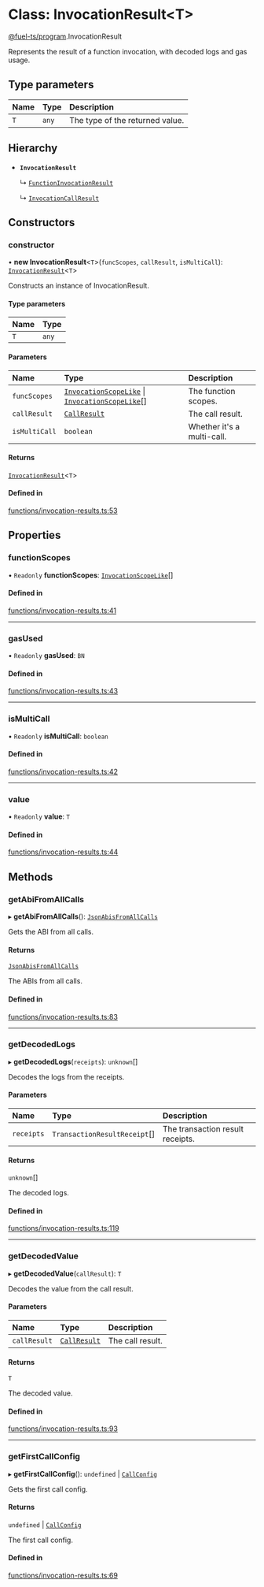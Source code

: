 # Class: InvocationResult&lt;T\>

[@fuel-ts/program](/api/Program/index.md).InvocationResult

Represents the result of a function invocation, with decoded logs and gas usage.

## Type parameters

| Name | Type | Description |
| :------ | :------ | :------ |
| `T` | `any` | The type of the returned value. |

## Hierarchy

- **`InvocationResult`**

  ↳ [`FunctionInvocationResult`](/api/Program/FunctionInvocationResult.md)

  ↳ [`InvocationCallResult`](/api/Program/InvocationCallResult.md)

## Constructors

### constructor

• **new InvocationResult**&lt;`T`\>(`funcScopes`, `callResult`, `isMultiCall`): [`InvocationResult`](/api/Program/InvocationResult.md)&lt;`T`\>

Constructs an instance of InvocationResult.

#### Type parameters

| Name | Type |
| :------ | :------ |
| `T` | `any` |

#### Parameters

| Name | Type | Description |
| :------ | :------ | :------ |
| `funcScopes` | [`InvocationScopeLike`](/api/Program/index.md#invocationscopelike) \| [`InvocationScopeLike`](/api/Program/index.md#invocationscopelike)[] | The function scopes. |
| `callResult` | [`CallResult`](/api/Account/index.md#callresult) | The call result. |
| `isMultiCall` | `boolean` | Whether it's a multi-call. |

#### Returns

[`InvocationResult`](/api/Program/InvocationResult.md)&lt;`T`\>

#### Defined in

[functions/invocation-results.ts:53](https://github.com/FuelLabs/fuels-ts/blob/fd411a37/packages/program/src/functions/invocation-results.ts#L53)

## Properties

### functionScopes

• `Readonly` **functionScopes**: [`InvocationScopeLike`](/api/Program/index.md#invocationscopelike)[]

#### Defined in

[functions/invocation-results.ts:41](https://github.com/FuelLabs/fuels-ts/blob/fd411a37/packages/program/src/functions/invocation-results.ts#L41)

___

### gasUsed

• `Readonly` **gasUsed**: `BN`

#### Defined in

[functions/invocation-results.ts:43](https://github.com/FuelLabs/fuels-ts/blob/fd411a37/packages/program/src/functions/invocation-results.ts#L43)

___

### isMultiCall

• `Readonly` **isMultiCall**: `boolean`

#### Defined in

[functions/invocation-results.ts:42](https://github.com/FuelLabs/fuels-ts/blob/fd411a37/packages/program/src/functions/invocation-results.ts#L42)

___

### value

• `Readonly` **value**: `T`

#### Defined in

[functions/invocation-results.ts:44](https://github.com/FuelLabs/fuels-ts/blob/fd411a37/packages/program/src/functions/invocation-results.ts#L44)

## Methods

### getAbiFromAllCalls

▸ **getAbiFromAllCalls**(): [`JsonAbisFromAllCalls`](/api/Account/index.md#jsonabisfromallcalls)

Gets the ABI from all calls.

#### Returns

[`JsonAbisFromAllCalls`](/api/Account/index.md#jsonabisfromallcalls)

The ABIs from all calls.

#### Defined in

[functions/invocation-results.ts:83](https://github.com/FuelLabs/fuels-ts/blob/fd411a37/packages/program/src/functions/invocation-results.ts#L83)

___

### getDecodedLogs

▸ **getDecodedLogs**(`receipts`): `unknown`[]

Decodes the logs from the receipts.

#### Parameters

| Name | Type | Description |
| :------ | :------ | :------ |
| `receipts` | `TransactionResultReceipt`[] | The transaction result receipts. |

#### Returns

`unknown`[]

The decoded logs.

#### Defined in

[functions/invocation-results.ts:119](https://github.com/FuelLabs/fuels-ts/blob/fd411a37/packages/program/src/functions/invocation-results.ts#L119)

___

### getDecodedValue

▸ **getDecodedValue**(`callResult`): `T`

Decodes the value from the call result.

#### Parameters

| Name | Type | Description |
| :------ | :------ | :------ |
| `callResult` | [`CallResult`](/api/Account/index.md#callresult) | The call result. |

#### Returns

`T`

The decoded value.

#### Defined in

[functions/invocation-results.ts:93](https://github.com/FuelLabs/fuels-ts/blob/fd411a37/packages/program/src/functions/invocation-results.ts#L93)

___

### getFirstCallConfig

▸ **getFirstCallConfig**(): `undefined` \| [`CallConfig`](/api/Program/index.md#callconfig)

Gets the first call config.

#### Returns

`undefined` \| [`CallConfig`](/api/Program/index.md#callconfig)

The first call config.

#### Defined in

[functions/invocation-results.ts:69](https://github.com/FuelLabs/fuels-ts/blob/fd411a37/packages/program/src/functions/invocation-results.ts#L69)
